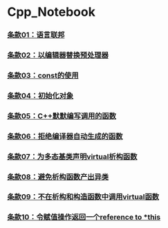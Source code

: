 # Cpp_Notebook
### [条款01：语言联邦](条款01：语言联邦.md)

### [条款02：以编辑器替换预处理器](条款02：以编辑器替换预处理器.md)

### [条款03：const的使用](条款03：const的使用.md)

### [条款04：初始化对象](条款04：初始化对象.md)

### [条款05：C++默默编写调用的函数](条款05：C++默默编写调用的函数.md)

### [条款06：拒绝编译器自动生成的函数](条款06：拒绝编译器自动生成的函数.md)

### [条款07：为多态基类声明virtual析构函数](条款07：为多态基类声明virtual析构函数.md)

### [条款08：避免析构函数产出异类](条款08：避免析构函数产出异类.md)

### [条款09：不在析构和构造函数中调用virtual函数](条款09：不在析构和构造函数中调用virtual函数.md)

### [条款10：令赋值操作返回一个reference to *this](条款10：令赋值操作返回一个reference_to_this.md)



